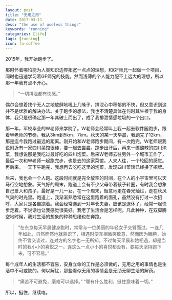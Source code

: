 ```yaml
---
layout: post
title: "无用之用"
date: 2017-03-11
desc: "the use of useless things"
keywords: "running"
categories: [life]
tags: [running]
icon: fa-coffee
---
```


2015年，我开始跑步了。

那时怀着哪怕能为人类知识边界拓宽一点点的理想，和GF师兄一起做一个项目，同时也迅速学习着GF师兄的技能。然而浅薄的个人能力配不上远大的理想，所以那一年我有点不开心。

> “一切排泄都有快感。”

偶尔会想着找个无人之地放肆地吼上几嗓子，排泄心中积郁的不快，但又意识到这并不是优雅的解决办法。关于跑步的想法，我也不清楚具体在何时其生根于我的身体，我只是很确定那一年其破土而出了，成了我排泄情感垃圾的一个出口。

那一年，军校毕业的W老师来学院了。W老师会经常叫上我一起去软件园跑步，跟着W老师的节奏，我从3km到5km，7km。秋天的某一天早晨，我跑完了12km，那是迄今我跑过最远的距离。刚开始和W老师跑步期间，有一次跑完，W老师跟我说附近有一家四川菜馆很棒，要一起去尝尝。跑步出汗后，再来一碟酸辣的四川泡菜，我想说那是我吃过最好吃的四川泡菜。后来W老师去往另外一个城市工作了，最后一次和W老师一起跑完步，也是去的这家菜馆。人来人往，一个轮回的感觉。再后来，一天下午跑完，我想再去吃吃这里的泡菜，发现四川菜馆已经换了招牌。

后来，我也会一个人跑。这段时间就是完全放空的时间，在个人的小宇宙里可以天马行空地想象。天气好的周末，跑道上会有不少父母带着孩子转圈，有时我会想象自己爱人和孩子，最好是一儿一女，在一个周末，惬意地走在春光灿烂，走在秋风气爽的时光里。跑道上，我渐渐熟悉常在这里跑着的面孔，虽然没有打过一次招呼，大家只是各自跑着。我会经常遇到一对年长夫妻，应该是退休了，经常一起快步走着，不说话也让我感觉很美好。我老了生活会是怎样呢。凡此种种，在双脚腾空地时候，我对生活的想象的种种思绪也在奔跑。

> “在东京每天早晨健身跑时，常常与一位美丽的年轻女子交臂而过。一连几年如此，自然而然地就熟识了，相遇时便互相微笑致意，然而因为腼腆，始终不曾交谈过，连对方的名字也一无所知。不过每天早晨和她相遇，却是当时的我小小的喜悦之一。连这么一点小小的喜悦都没有，要每天坚持跑下来，可不容易。”

每个成年人的生活都不容易，安身立命的工作是必须做的，无用之用的事情也是生活中不可或缺的。何以解忧，那些看似无用的事情会是无助无聊生活的解药。

> “痛苦不可避免，磨难可以选择。”
> “哪有什么胜利，挺住意味着一切。”

所以，挺住，继续咯。
